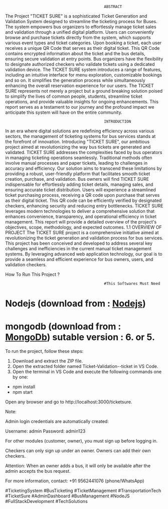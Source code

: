                                                 ABSTRACT
The Project "TICKET SURE" is a sophisticated Ticket Generation and Validation System designed
to streamline the ticketing process for Buses. The system empowers bus organizers to effortlessly
manage ticket sales and validation through a unified digital platform. Users can conveniently browse
and purchase tickets directly from the system, which supports various event types and ticket
categories.
Upon booking a ticket, each user receives a unique QR Code that serves as their digital ticket. This
QR Code contains encrypted information about the ticket and the bus details, ensuring secure
validation at entry points. Bus organizers have the flexibility to designate authorized checkers who
validate tickets using a dedicated validation device.
The TICKET SURE system introduces a range of features, including an intuitive interface for menu
exploration, customizable bookings and so on. It simplifies the generation process while
simultaneously enhancing the overall reservation experience for our users.
The TICKET SURE represents not merely a project but a ground breaking solution poised to simplify
the lives of common people, students, streamline ticket operations, and provide valuable insights for
ongoing enhancements. This report serves as a testament to our journey and the profound impact we
anticipate this system will have on the entire community.



                                                INTRODUCTION


In an era where digital solutions are redefining efficiency across various sectors, the management of
ticketing systems for bus services stands at the forefront of innovation. Introducing "TICKET SURE",
our ambitious project aimed at revolutionizing the way bus tickets are generated and validated.
TICKET SURE addresses the complexities faced by bus operators in managing ticketing operations
seamlessly. Traditional methods often involve manual processes and paper tickets, leading to
challenges in accuracy and efficiency. Our solution aims to transcend these limitations by providing
a robust, user-friendly platform that facilitates smooth ticket creation, purchase, and validation.
Bus owners will find TICKET SURE indispensable for effortlessly adding ticket details, managing
sales, and ensuring accurate ticket distribution. Users will experience a streamlined ticket purchasing
process, receiving a QR code upon purchase that serves as their digital ticket. This QR code can be
efficiently verified by designated checkers, enhancing security and reducing entry bottlenecks.
TICKET SURE leverages modern technologies to deliver a comprehensive solution that enhances
convenience, transparency, and operational efficiency in ticket management. This report will provide
a detailed overview of the project's objectives, scope, methodology, and expected outcomes.
1.1 OVERVIEW OF PROJECT
The TICKET SURE project is a comprehensive initiative aimed at revolutionizing the ticket
generation and validation process for bus services. This project has been conceived and developed to
address several key challenges and inefficiencies in the current manual ticket management systems.
By leveraging advanced web application technology, our goal is to provide a seamless and efficient
experience for bus owners, users, and validation checkers.

How To Run This Project ?

                                                #This Softwares Must Need 

# Nodejs (download from : [Nodejs](https://nodejs.org/en/download/package-manager))
# mongodb (download from : [MongoDb](https://www.mongodb.com/try/download/community-kubernetes-operator))  sutable version : 6. or 5.

To run the project, follow these steps:

1. Download and extract the ZIP file.
2. Open the extracted folder named Ticket-Validation--ticket in VS Code.
3. Open the terminal in VS Code and execute the following commands one by one:

 * npm install
 * npm start

Open any browser and go to http://localhost:3000/ticketsure.

Note:

Admin login credentials are automatically created:

Username: admin
Password: admin123

For other modules (customer, owner), you must sign up before logging in.

Checkers can only sign up under an owner. Owners can add their own checkers.

Attention: When an owner adds a bus, it will only be available after the admin accepts the bus request.

For more information, contact:
+91 9562441076 (phone/WhatsApp)


#TicketingSystem #BusTicketing #TicketManagement #TransportationTech #TicketSure #AdminDashboard #BusManagement #NodeJS #FullStackDevelopment #TechSolutions